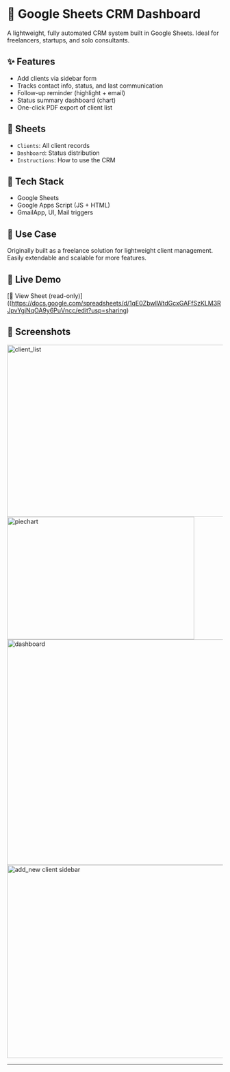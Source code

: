 # 📇 Google Sheets CRM Dashboard

A lightweight, fully automated CRM system built in Google Sheets. Ideal for freelancers, startups, and solo consultants.

## ✨ Features
- Add clients via sidebar form
- Tracks contact info, status, and last communication
- Follow-up reminder (highlight + email)
- Status summary dashboard (chart)
- One-click PDF export of client list

## 📁 Sheets
- `Clients`: All client records
- `Dashboard`: Status distribution
- `Instructions`: How to use the CRM

## 🧠 Tech Stack
- Google Sheets
- Google Apps Script (JS + HTML)
- GmailApp, UI, Mail triggers

## 💼 Use Case
Originally built as a freelance solution for lightweight client management. Easily extendable and scalable for more features.

## 🚀 Live Demo
[🔗 View Sheet (read-only)]((https://docs.google.com/spreadsheets/d/1qE0ZbwIWtdGcxGAFfSzKLM3RJpvYgjNqOA9y6PuVncc/edit?usp=sharing)

## 📸 Screenshots
<img width="749" height="402" alt="client_list" src="https://github.com/user-attachments/assets/1d6d73c9-40ba-457b-a531-1e5d88ab056f" />
<img width="437" height="286" alt="piechart" src="https://github.com/user-attachments/assets/445a423e-1fbb-4b49-b06e-2184a64927b8" />
<img width="892" height="527" alt="dashboard" src="https://github.com/user-attachments/assets/9c7e087f-95c2-42a5-8e1a-22c68a18c8f3" />
<img width="1308" height="451" alt="add_new client sidebar" src="https://github.com/user-attachments/assets/2f833bed-e396-4c9c-a678-76ab07ca47cb" />

---
